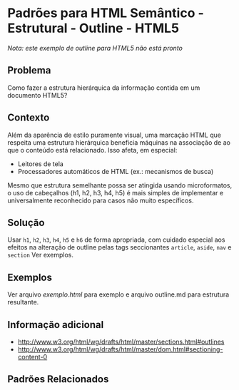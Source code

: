 Padrões para HTML Semântico - Estrutural - Outline - HTML5
===============================================================================

*Nota: este exemplo de outline para HTML5 não está pronto*

## Problema
Como fazer a estrutura hierárquica da informação contida em um documento HTML5?

## Contexto
Além da aparência de estilo puramente visual, uma marcação HTML que respeita
uma estrutura hierárquica beneficia máquinas na associação de ao que
o conteúdo está relacionado. Isso afeta, em especial:

- Leitores de tela
- Processadores automáticos de HTML (ex.: mecanismos de busca)

Mesmo que estrutura semelhante possa ser atingida usando microformatos, o uso
de cabeçalhos (h1, h2, h3, h4, h5) é mais simples de implementar e
universalmente reconhecido para casos não muito específicos.

## Solução

Usar `h1`, `h2`, `h3`, `h4`, `h5` e `h6` de forma apropriada, com cuidado especial
aos efeitos na alteração de outline pelas tags seccionantes 
`article`, `aside`, `nav` e `section` Ver exemplos.

## Exemplos

Ver arquivo *exemplo.html* para exemplo e arquivo outline.md para estrutura 
resultante.

## Informação adicional

- http://www.w3.org/html/wg/drafts/html/master/sections.html#outlines
- http://www.w3.org/html/wg/drafts/html/master/dom.html#sectioning-content-0

## Padrões Relacionados